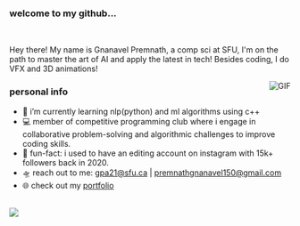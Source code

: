 <h3>welcome to my github...</h3>
<br />

Hey there! My name is Gnanavel Premnath, a comp sci at SFU, I'm on the path to master the art of AI and apply the latest in tech! Besides coding, I do VFX and 3D animations!

<img align="right" alt="GIF" src="https://media1.giphy.com/media/v1.Y2lkPTc5MGI3NjExdnZoNzBpbHRxcmczcm44N2VwdHhwbms5MjBhaTYzMHlpeGRlNXVhMyZlcD12MV9pbnRlcm5hbF9naWZfYnlfaWQmY3Q9Zw/mj4ruS6mHkdKEdmwc1/giphy.gif" />

<h3>personal info</h3>

- 👾 i’m currently learning nlp(python) and ml algorithms using c++
- 💻 member of competitive programming club where i engage in collaborative problem-solving and algorithmic challenges to improve coding skills.
- 💫 fun-fact: i used to have an editing account on instagram with 15k+ followers back in 2020. 
- 🛸 reach out to me: gpa21@sfu.ca | premnathgnanavel150@gmail.com
- 🌐 check out my <a href="https://gnanavelpremnath.com/">portfolio</a>

<br />

<img src="https://media3.giphy.com/media/v1.Y2lkPTc5MGI3NjExMnU5YmkzYnNycDcxOTduMWM1Mjc3dTBkZzBxdWVhMnptMDNwdmlsciZlcD12MV9pbnRlcm5hbF9naWZfYnlfaWQmY3Q9Zw/f0BaErqmljUd2/giphy.gif" /> 
